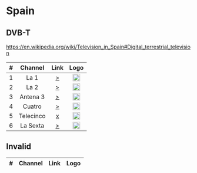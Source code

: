 <h1>Spain</h1>

<h2>DVB-T</h2>

https://en.wikipedia.org/wiki/Television_in_Spain#Digital_terrestrial_television

| #   | Channel        | Link  | Logo |
|:---:|:--------------:|:-----:|:-----:
| 1   | La 1           | [>](https://hlsliveamdgl7-lh.akamaihd.net/i/hlsdvrlive_1@583042/master.m3u8) | <img height="20" src="https://i.imgur.com/NbesiPn.png"/> |
| 2   | La 2           | [>](https://hlsliveamdgl0-lh.akamaihd.net/i/hlsdvrlive_1@60531/master.m3u8) | <img height="20" src="https://i.imgur.com/DmuTwDw.png"/> |
| 3   | Antena 3       | [>](http://4ce5e2d62ee2c10e43c709f9b87c44d5.streamhost.cc/m3u8/Spain/c96d4179790c2af.ts) | <img height="20" src="https://i.imgur.com/j3SP4BS.png"/> |
| 4   | Cuatro         | [>](https://limited09.todostreaming.es/live/tarson-livestream.m3u8) | <img height="20" src="https://i.imgur.com/zROxNap.png"/> |
| 5   | Telecinco      | [x]() | <img height="20" src="https://i.imgur.com/JECsKdk.png"/> |
| 6   | La Sexta       | [>](http://4ce5e2d62ee2c10e43c709f9b87c44d5.streamhost.cc/m3u8/Spain/9e5ed2b81a043b0.ts) | <img height="20" src="https://i.imgur.com/b59MxgM.png"/> |

<h2>Invalid</h2>

| #   | Channel        | Link  | Logo |
|:---:|:--------------:|:-----:|:-----:
